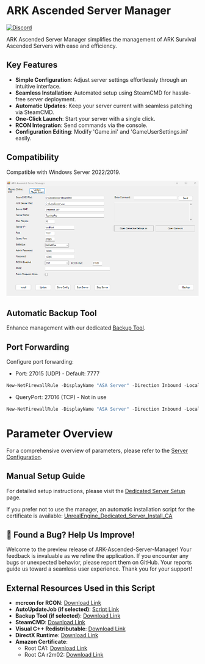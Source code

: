 # ARK Ascended Server Manager
[![Discord](https://img.shields.io/badge/Discord-%237289DA.svg?logo=discord&logoColor=white)](https://discord.gg/7tvmSdXcEH)

ARK Ascended Server Manager simplifies the management of ARK Survival Ascended Servers with ease and efficiency.

## Key Features

- **Simple Configuration**: Adjust server settings effortlessly through an intuitive interface.
- **Seamless Installation**: Automated setup using SteamCMD for hassle-free server deployment.
- **Automatic Updates**: Keep your server current with seamless patching via SteamCMD.
- **One-Click Launch**: Start your server with a single click.
- **RCON Integration**: Send commands via the console.
- **Configuration Editing**: Modify 'Game.ini' and 'GameUserSettings.ini' easily.

## Compatibility

Compatible with Windows Server 2022/2019.

![Preview](Preview/ASA_Server_Manager_Preview_1.png)

## Automatic Backup Tool

Enhance management with our dedicated [Backup Tool](https://github.com/Ch4r0ne/Backup-Tool).

## Port Forwarding

Configure port forwarding:

- Port: 27015 (UDP) - Default: 7777
```powershell
New-NetFirewallRule -DisplayName "ASA Server" -Direction Inbound -LocalPort 27015 -Protocol UDP -Action Allow
```
- QueryPort: 27016 (TCP) - Not in use
```powershell
New-NetFirewallRule -DisplayName "ASA Server" -Direction Inbound -LocalPort 27016 -Protocol UDP -Action Allow
```

# Parameter Overview

For a comprehensive overview of parameters, please refer to the [Server Configuration](https://ark.wiki.gg/wiki/Server_configuration).

## Manual Setup Guide

For detailed setup instructions, please visit the [Dedicated Server Setup](https://ark.wiki.gg/wiki/Dedicated_server_setup#Windows_Server_editions_and_crossplay_with_Epic_players) page.

If you prefer not to use the manager, an automatic installation script for the certificate is available: [UnrealEngine_Dedicated_Server_Install_CA](https://github.com/Ch4r0ne/UnrealEngine_Dedicated_Server_Install_CA#UnrealEngine_Dedicated_Server_Install_CA)

## 🐞 Found a Bug? Help Us Improve!
Welcome to the preview release of ARK-Ascended-Server-Manager! Your feedback is invaluable as we refine the application. If you encounter any bugs or unexpected behavior, please report them on GitHub. Your reports guide us toward a seamless user experience. Thank you for your support!

## External Resources Used in this Script
- **mcrcon for RCON**: [Download Link](https://github.com/Tiiffi/mcrcon/releases/download/v0.7.2/mcrcon-0.7.2-windows-x86-64.zip)
- **AutoUpdateJob (if selected)**: [Script Link](https://raw.githubusercontent.com/Ch4r0ne/ARK-Ascended-Server-Manager/main/AutoUpdateJob.ps1)
- **Backup Tool (if selected)**: [Download Link](https://github.com/Ch4r0ne/Backup-Tool/releases/download/1.0.3/BackupJobSchedulerGUI.msi)
- **SteamCMD**: [Download Link](https://steamcdn-a.akamaihd.net/client/installer/steamcmd.zip)
- **Visual C++ Redistributable**: [Download Link](https://aka.ms/vs/17/release/vc_redist.x64.exe)
- **DirectX Runtime**: [Download Link](https://download.microsoft.com/download/1/7/1/1718CCC4-6315-4D8E-9543-8E28A4E18C4C/dxwebsetup.exe)
- **Amazon Certificate**:
  - Root CA1: [Download Link](https://www.amazontrust.com/repository/AmazonRootCA1.cer)
  - Root CA r2m02: [Download Link](http://crt.r2m02.amazontrust.com/r2m02.cer)
